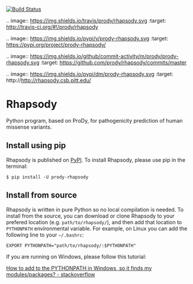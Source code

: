 [![Build Status](https://travis-ci.com/luponzo86/rhapsody.svg?branch=master)](https://travis-ci.com/luponzo86/rhapsody)

.. image:: https://img.shields.io/travis/prody/rhapsody.svg
   :target: http://travis-ci.org/#!/prody/rhapsody
   
.. image:: https://img.shields.io/pypi/v/prody-rhapsody.svg
   :target: https://pypi.org/project/prody-rhapsody/

.. image:: https://img.shields.io/github/commit-activity/m/prody/prody-rhapsody.svg
   :target: https://github.com/prody/rhapsody/commits/master

.. image:: https://img.shields.io/pypi/dm/prody-rhapsody.svg
   :target: http://http://rhapsody.csb.pitt.edu/

# Rhapsody
Python program, based on ProDy, for pathogenicity prediction of human missense variants.

## Install using pip
Rhapsody is published on [PyPI](https://pypi.org/). To install Rhapsody, please use pip in the terminal:
```console
$ pip install -U prody-rhapsody
```

## Install from source
Rhapsody is written in pure Python so no local compilation is needed. To install from the source, you can download or clone Rhapsody to your prefered location (e.g. `path/to/rhapsody/`), and then add that location to `PYTHONPATH` environmental variable. For example, on Linux you can add the following line to your `~/.bashrc`:
```
EXPORT PYTHONPATH="path/to/rhapsody/:$PYTHONPATH"
```

If you are running on Windows, please follow this tutorial:

[How to add to the PYTHONPATH in Windows, so it finds my modules/packages? - stackoverflow](https://stackoverflow.com/a/4855685)

